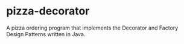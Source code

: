 # pizza-decorator
A pizza ordering program that implements the Decorator and Factory Design Patterns written in Java.

